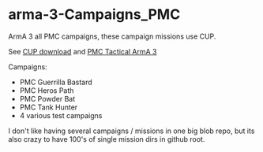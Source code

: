 # arma-3-Campaigns_PMC

ArmA 3 all PMC campaigns, these campaign missions use CUP.

See [CUP download](http://cup-arma3.org/download) and [PMC Tactical ArmA 3](https://www.pmctactical.org/arma3/index.php)

Campaigns:
* PMC Guerrilla Bastard
* PMC Heros Path
* PMC Powder Bat
* PMC Tank Hunter
* 4 various test campaigns

I don't like having several campaigns / missions in one big blob repo, but its also crazy to have 100's of single mission dirs in github root.
